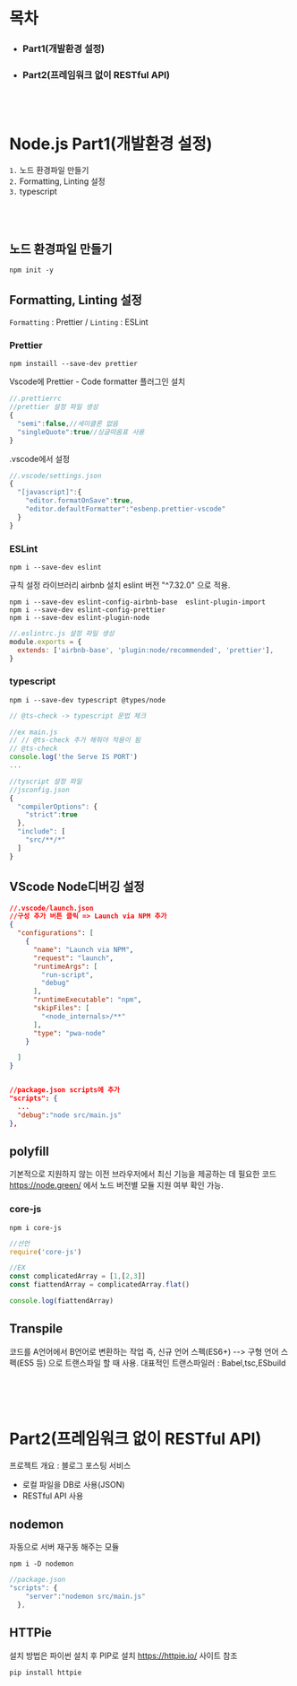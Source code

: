 
<h1>목차</h1>
<ul>
<li><h3>Part1(개발환경 설정)</h3></il>
<li><h3>Part2(프레임워크 없이 RESTful API)</h3></il>
</ul>

</br>
</br>

# Node.js Part1(개발환경 설정)

`1.` 노드 환경파일 만들기  
`2.` Formatting, Linting 설정  
`3.` typescript

</br>
</br>

## 노드 환경파일 만들기
```
npm init -y
```

## Formatting, Linting 설정
`Formatting` : Prettier / `Linting` : ESLint

### Prettier
```
npm instaill --save-dev prettier
```

Vscode에 Prettier - Code formatter 플러그인 설치

```js
//.prettierrc
//prettier 설정 파일 생성
{
  "semi":false,//세미클론 없음
  "singleQuote":true//싱글따옴표 사용
}
```
.vscode에서 설정
```js
//.vscode/settings.json
{
  "[javascript]":{
    "editor.formatOnSave":true,
    "editor.defaultFormatter":"esbenp.prettier-vscode"
  }
}
```

### ESLint
```
npm i --save-dev eslint
```

규칙 설정 라이브러리
airbnb 설치 eslint 버전 "^7.32.0" 으로 적용.
```
npm i --save-dev eslint-config-airbnb-base  eslint-plugin-import
npm i --save-dev eslint-config-prettier
npm i --save-dev eslint-plugin-node
```

```js
//.eslintrc.js 설정 파일 생성
module.exports = {
  extends: ['airbnb-base', 'plugin:node/recommended', 'prettier'],
}
```

### typescript
```
npm i --save-dev typescript @types/node
```
```js
// @ts-check -> typescript 문법 체크

//ex main.js
// // @ts-check 추가 해줘야 적용이 됨
// @ts-check
console.log('the Serve IS PORT')
...

```
```js
//tyscript 설정 파일
//jsconfig.json
{
  "compilerOptions": {
    "strict":true
  },
  "include": [
    "src/**/*"
  ]
}
```

## VScode Node디버깅 설정
```json
//.vscode/launch.json
//구성 추가 버튼 클릭 => Launch via NPM 추가
{
  "configurations": [
    {
      "name": "Launch via NPM",
      "request": "launch",
      "runtimeArgs": [
        "run-script",
        "debug"
      ],
      "runtimeExecutable": "npm",
      "skipFiles": [
        "<node_internals>/**"
      ],
      "type": "pwa-node"
    }

  ]
}


//package.json scripts에 추가
"scripts": {
  ...
  "debug":"node src/main.js"
},

```

## polyfill
기본적으로 지원하지 않는 이전 브라우저에서 최신 기능을 제공하는 데 필요한 코드  
https://node.green/ 에서 노드 버전별 모듈 지원 여부 확인 가능.
### core-js
```
npm i core-js
```
```js
//선언
require('core-js')

//EX
const complicatedArray = [1,[2,3]]
const fiattendArray = complicatedArray.flat()

console.log(fiattendArray)
```

## Transpile
코드를 A언어에서 B언어로 변환하는 작업
즉, 신규 언어 스펙(ES6+) --> 구형 언어 스펙(ES5 등) 으로 트랜스파일 할 때 사용.
대표적인 트랜스파일러 : Babel,tsc,ESbuild

<br />
<br />
<br />
  
# Part2(프레임워크 없이 RESTful API)
프로젝트 개요 : 블로그 포스팅 서비스
 - 로컬 파일을 DB로 사용(JSON)
 - RESTful API 사용


## nodemon
자동으로 서버 재구동 해주는 모듈
```
npm i -D nodemon
```
```js
//package.json
"scripts": {
    "server":"nodemon src/main.js"
  },
```

## HTTPie
설치 방법은 파이썬 설치 후 PIP로 설치  https://httpie.io/ 사이트 참조
```
pip install httpie
```
